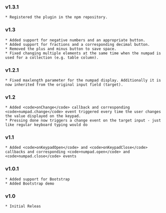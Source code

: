 ### v1.3.1
    * Registered the plugin in the npm repository.

### v1.3
    * Added support for negative numbers and an appropriate button.
	* Added support for fractions and a corresponding decimal button.
	* Removed the plus and minus button to save space.
	* Fixed changing multiple elements at the same time when the numpad is used for a collection (e.g. table column).

### v1.2.1
    * Fixed maxlength parameter for the numpad display. Additionally it is now inherited from the original input field (target).

### v1.2
    * Added <code>onChange</code> callback and corresponding <code>numpad.change</code> event triggered every time the user changes the value displayed on the keypad.
	* Pressing done now triggers a change event on the target input - just like regular keyboard typing would do 
	
### v1.1
    * Added <code>onKeypadOpen</code> and <code>onKeypadClose</code> callbacks and corresponding <code>numpad.open</code> and <code>numpad.close</code> events

### v1.0.1
    * Added support for Bootstrap
    * Added Bootstrap demo

### v1.0
    * Initial Releas